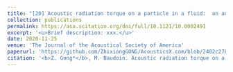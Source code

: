 ```yaml
---
title: "[20] Acoustic radiation torque on a particle in a fluid:  an angular spectrum based compact expression"
collection: publications
permalink: https://asa.scitation.org/doi/full/10.1121/10.0002491
excerpt: '<u>Brief description: xxx.</u>'
date: 2020-11-25
venue: 'The Journal of the Acoustical Society of America'
paperurl: 'https://github.com/ZhixiongGONG/AcousticsX.com/blob/2402c27bd213a64566afa774bff872723aa452af/files/Journal_11_2020JASA_ART.pdf'
citation: '<b>Z. Gong*</b>, M. Baudoin. Acoustic radiation torque on a particle in a fluid:  an angular spectrum based compact expression. <i>The Journal of the Acoustical Society of America</i> 148(5), 3131-3140, (2020).'
---
```

